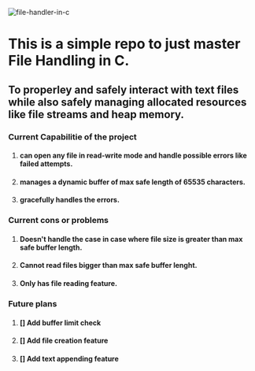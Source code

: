 ![file-handler-in-c](https://socialify.git.ci/ShyamendraHazra/file-handler-in-c/image?description=1&font=KoHo&language=1&name=1&pattern=Circuit%20Board&theme=Auto)


# This is a simple repo to just master File Handling in C. 
## To properley and safely interact with text files while also safely managing allocated resources like file streams and heap memory.




### Current Capabilitie of the project

1. #### can open any file in read-write mode and handle possible errors like failed attempts.
2. #### manages a dynamic buffer of max safe length of 65535 characters.
3. #### gracefully handles the errors.

### Current cons or problems

1. #### Doesn't handle the case in case where file size is greater than max safe buffer length.
2. #### Cannot read files bigger than max safe buffer lenght.
3. #### Only has file reading feature.

### Future plans

1. #### [] Add buffer limit check
2. #### [] Add file creation feature
3. #### [] Add text appending feature
